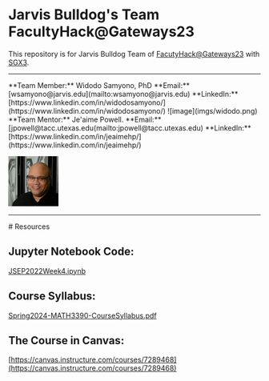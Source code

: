 # Jarvis Bulldog's Team FacultyHack@Gateways23

This repository is for Jarvis Bulldog Team of [FacutyHack@Gateways23](https://hackhpc.github.io/facultyhack-gateways23) with [SGX3](https://sciencegateways.org/). 

<hr>
**Team Member:** Widodo Samyono, PhD                                             
**Email:** [wsamyono@jarvis.edu](mailto:wsamyono@jarvis.edu)                                                                                
**LinkedIn:** [https://www.linkedin.com/in/widodosamyono/](https://www.linkedin.com/in/widodosamyono/)                                                            
![image](imgs/widodo.png)

 <br>                    
**Team Mentor:** Je'aime Powell.                                
**Email:** [jpowell@tacc.utexas.edu(mailto:jpowell@tacc.utexas.edu)    
**LinkedIn:** [https://www.linkedin.com/in/jeaimehp/](https://www.linkedin.com/in/jeaimehp/)

![image](imgs/jeaime.png)

<hr>
# Resources

## Jupyter Notebook Code:
[JSEP2022Week4.ipynb](https://raw.githubusercontent.com/wsamyono/BulldogTeamFacHackGA23/main/JSEP2022Week4.ipynb)

## Course Syllabus:
[Spring2024-MATH3390-CourseSyllabus.pdf](Spring2024-MATH3390-CourseSyllabus.pdf)


## The Course in Canvas:
[https://canvas.instructure.com/courses/7289468](https://canvas.instructure.com/courses/7289468)


